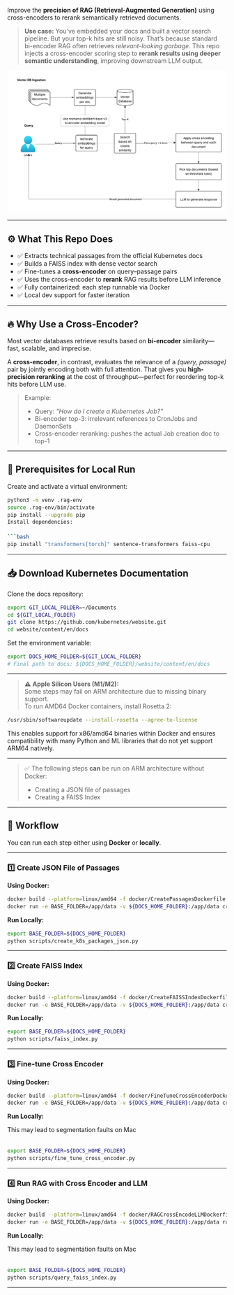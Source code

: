 Improve the **precision of RAG (Retrieval-Augmented Generation)** using cross-encoders to rerank semantically retrieved documents.

> **Use case:** You’ve embedded your docs and built a vector search pipeline. But your top-k hits are still noisy. That’s because standard bi-encoder RAG often retrieves *relevant-looking garbage*. This repo injects a cross-encoder scoring step to **rerank results using deeper semantic understanding**, improving downstream LLM output.

![Using Cross Encoders to refine ranking on retrieved results](./assets/cross-encoder.png)

---

## ⚙️ What This Repo Does

- ✅ Extracts technical passages from the official Kubernetes docs  
- ✅ Builds a FAISS index with dense vector search  
- ✅ Fine-tunes a **cross-encoder** on query–passage pairs  
- ✅ Uses the cross-encoder to **rerank** RAG results before LLM inference  
- ✅ Fully containerized: each step runnable via Docker  
- ✅ Local dev support for faster iteration

---

## 🔥 Why Use a Cross-Encoder?

Most vector databases retrieve results based on **bi-encoder** similarity—fast, scalable, and imprecise.

A **cross-encoder**, in contrast, evaluates the relevance of a *(query, passage)* pair by jointly encoding both with full attention. That gives you **high-precision reranking** at the cost of throughput—perfect for reordering top-k hits before LLM use.

> Example:
> - Query: *"How do I create a Kubernetes Job?"*
> - Bi-encoder top-3: irrelevant references to CronJobs and DaemonSets
> - Cross-encoder reranking: pushes the actual Job creation doc to top-1

---

## 🧪 Prerequisites for Local Run

Create and activate a virtual environment:

```bash
python3 -m venv .rag-env
source .rag-env/bin/activate
pip install --upgrade pip
Install dependencies:

```bash
pip install "transformers[torch]" sentence-transformers faiss-cpu
```

---

## 📥 Download Kubernetes Documentation

Clone the docs repository:

```bash
export GIT_LOCAL_FOLDER=~/Documents
cd ${GIT_LOCAL_FOLDER}
git clone https://github.com/kubernetes/website.git
cd website/content/en/docs
```

Set the environment variable:

```bash
export DOCS_HOME_FOLDER=${GIT_LOCAL_FOLDER}
# Final path to docs: ${DOCS_HOME_FOLDER}/website/content/en/docs
```

---

> ⚠️ **Apple Silicon Users (M1/M2):**  
> Some steps may fail on ARM architecture due to missing binary support.  
> To run AMD64 Docker containers, install Rosetta 2:

```bash
/usr/sbin/softwareupdate --install-rosetta --agree-to-license
```

This enables support for x86/amd64 binaries within Docker and ensures compatibility with many Python and ML libraries that do not yet support ARM64 natively.

---

> ✅ The following steps **can** be run on ARM architecture without Docker:
> - Creating a JSON file of passages
> - Creating a FAISS Index

---

## 🔨 Workflow

You can run each step either using **Docker** or **locally**.

---

### 1️⃣ Create JSON File of Passages

**Using Docker:**

```bash
docker build --platform=linux/amd64 -f docker/CreatePassagesDockerfile -t createpassages .
docker run -e BASE_FOLDER=/app/data -v ${DOCS_HOME_FOLDER}:/app/data createpassages
```

**Run Locally:**

```bash
export BASE_FOLDER=${DOCS_HOME_FOLDER}
python scripts/create_k8s_packages_json.py
```

---

### 2️⃣ Create FAISS Index

**Using Docker:**

```bash
docker build --platform=linux/amd64 -f docker/CreateFAISSIndexDockerfile -t createfaissindex .
docker run -e BASE_FOLDER=/app/data -v ${DOCS_HOME_FOLDER}:/app/data createfaissindex
```

**Run Locally:**

```bash
export BASE_FOLDER=${DOCS_HOME_FOLDER}
python scripts/faiss_index.py
```

---

### 3️⃣ Fine-tune Cross Encoder

**Using Docker:**

```bash
docker build --platform=linux/amd64 -f docker/FineTuneCrossEncoderDockerfile -t cross-encoder-tuning-runner .
docker run -e BASE_FOLDER=/app/data -v ${DOCS_HOME_FOLDER}:/app/data cross-encoder-tuning-runner
```

**Run Locally:**

This may lead to segmentation faults on Mac
```bash

export BASE_FOLDER=${DOCS_HOME_FOLDER}
python scripts/fine_tune_cross_encoder.py
```

---

### 4️⃣ Run RAG with Cross Encoder and LLM

**Using Docker:**

```bash
docker build --platform=linux/amd64 -f docker/RAGCrossEncodeLLMDockerfile -t rag-runner .
docker run -e BASE_FOLDER=/app/data -v ${DOCS_HOME_FOLDER}:/app/data rag-runner
```


**Run Locally:**

This may lead to segmentation faults on Mac

```bash

export BASE_FOLDER=${DOCS_HOME_FOLDER}
python scripts/query_faiss_index.py
```

---

